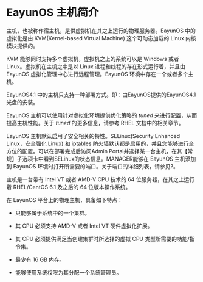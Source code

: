 # EayunOS 主机简介

主机，也被称作宿主机，是供虚拟机在其之上运行的物理服务器。EayunOS
中的虚拟化是由 KVM(Kernel-based Virtual Machine) 这个可动态加载的 Linux
内核模块提供的。

KVM 能够同时支持多个虚拟机，虚拟机之上的系统可以是 Windows 或者
Linux。虚拟机在主机之中是以 Linux 进程和线程的存在形式运行着，并且由
EayunOS 虚拟化管理中心进行远程管理。EayunOS 环境中存在一个或者多个主机。

EayunOS4.1 中的主机只支持一种部署方式。即：由EayunOS提供的EayunOS4.1 光盘的安装。

EayunOS 主机可以使用针对虚拟化环境提供优化策略的 *tuned*
来进行配置，从而提高主机性能。关于 *tuned* 的更多信息，请参考 RHEL
文档中的相关章节。

EayunOS 主机默认启用了安全相关的特性。SELinux(Security Enhanced
Linux，安全强化 Linux) 和 iptables
防火墙默认都是启用的，并且您能够进行全方位的配置。可以在部署完成后访问Admin Portal并选择某一台主机，在其【常规】子选项卡中看到SELinux的状态信息。MANAGER能够在 EayunOS
主机添加到 EayunOS 环境时打开所需要的端口。关于端口的详细列表，请参见?。

主机是一台带有 Intel VT 或者 AMD-V CPU 技术的 64
位服务器，在其之上运行着 RHEL/CentOS 6.1 及之后的 64 位版本操作系统。

在 EayunOS 平台上的物理主机，具备如下特点：

-   只能够属于系统中的一个集群。

-   其 CPU 必须支持 AMD-V 或者 Intel VT 硬件虚拟化扩展。

-   其 CPU 必须提供满足当创建集群时所选择的虚拟 CPU
    类型所需要的功能/指令集。

-   最少有 16 GB 内存。

-   能够使用系统权限为其分配一个系统管理员。



